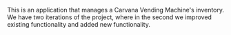 This is an application that manages a Carvana Vending Machine's inventory. We have two iterations of the project, where in the second we improved existing functionality and added new functionality.
